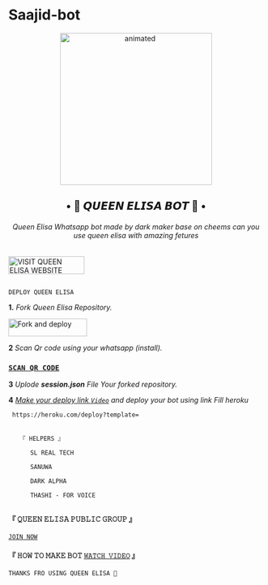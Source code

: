 # Saajid-bot
<p align="center">

  <img src="https://telegra.ph/file/00ed6f993e410f834c891.jpg" alt="animated" width="300" height="300" />

</p>

  <h2 align="center">• 💃 𝙌𝙐𝙀𝙀𝙉 𝙀𝙇𝙄𝙎𝘼 𝘽𝙊𝙏 💃 •<br></h2>

  

  

<h6 align= "center"> 

Queen Elisa Whatsapp bot made by dark maker base on cheems can you use queen elisa with amazing fetures

</h6>

## 

<p align="left">

<a href="http://www.queenelisa.42web.io"><img align="center" src="https://telegra.ph/file/8b7c4a9bbaae67b1b2e0e.png" alt="VISIT QUEEN ELISA WEBSITE" height="35" width="150" /></a>

</p align="left">

## 

`DEPLOY QUEEN ELISA`

 

**1.** _Fork Queen Elisa Repository._

<p align="left">

<a href="https://github.com/DarkMakerofc/Queen-Elisa-MD-V2/fork"><img align="center" src="https://telegra.ph/file/3514997e86c4bb12d8f67.png" alt="Fork and deploy" height="35" width="155" /></a>

**2** _Scan Qr code using your whatsapp (install)._

### [`SCAN QR CODE`](https://replit.com/join/feqnvbinly-shamilaraheem?v=1?outputonly=1&lite=1#index.js)

**3** _Uplode **session.json** File Your forked repository._

**4**  _[Make your deploy link `Video`]() and deploy your bot using link Fill heroku_

     https://heroku.com/deploy?template=

##  

##  

       『 𝙷𝙴𝙻𝙿𝙴𝚁𝚂 』

          𝚂𝙻 𝚁𝙴𝙰𝙻 𝚃𝙴𝙲𝙷 

          𝚂𝙰𝙽𝚄𝚆𝙰

          𝙳𝙰𝚁𝙺 𝙰𝙻𝙿𝙷𝙰

          𝚃𝙷𝙰𝚂𝙷𝙸 - 𝙵𝙾𝚁 𝚅𝙾𝙸𝙲𝙴

##

## 

#### 『 𝚀𝚄𝙴𝙴𝙽 𝙴𝙻𝙸𝚂𝙰 𝙿𝚄𝙱𝙻𝙸𝙲 𝙶𝚁𝙾𝚄𝙿 』

[`𝙹𝙾𝙸𝙽 𝙽𝙾𝚆`]()

#### 『 𝙷𝙾𝚆 𝚃𝙾 𝙼𝙰𝙺𝙴 𝙱𝙾𝚃 [`𝚆𝙰𝚃𝙲𝙷 𝚅𝙸𝙳𝙴𝙾`]() 』

`THANKS FRO USING QUEEN ELISA 💞`


